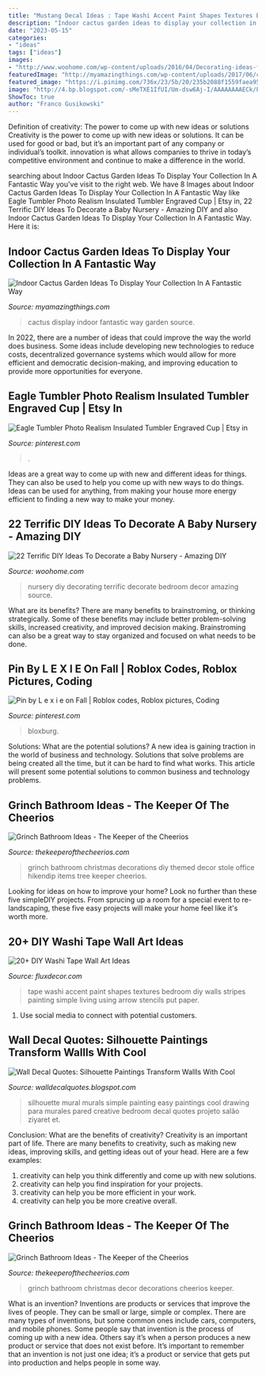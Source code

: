 ```yaml
---
title: "Mustang Decal Ideas : Tape Washi Accent Paint Shapes Textures Bedroom Diy Walls Stripes Painting Simple Living Using Arrow Stencils Put Paper"
description: "Indoor cactus garden ideas to display your collection in a fantastic way"
date: "2023-05-15"
categories:
- "ideas"
tags: ["ideas"]
images:
- "http://www.woohome.com/wp-content/uploads/2016/04/Decorating-ideas-for-Nursery-5.jpg"
featuredImage: "http://myamazingthings.com/wp-content/uploads/2017/06/cactus-decor-1.jpg"
featured_image: "https://i.pinimg.com/736x/23/5b/20/235b2088f1559faea958127337ef2d29.jpg"
image: "http://4.bp.blogspot.com/-sMeTXE1IfUI/Um-dsw6Aj-I/AAAAAAAAECk/PFuzivWzP4c/s640/Silhouette-painitning.jpg"
ShowToc: true
author: "Franco Gusikowski"
---
```



Definition of creativity: The power to come up with new ideas or solutions
Creativity is the power to come up with new ideas or solutions. It can be used for good or bad, but it’s an important part of any company or individual’s toolkit. innovation is what allows companies to thrive in today’s competitive environment and continue to make a difference in the world.

	

		
searching about Indoor Cactus Garden Ideas To Display Your Collection In A Fantastic Way you've visit to the right web. We have 8 Images about Indoor Cactus Garden Ideas To Display Your Collection In A Fantastic Way like Eagle Tumbler Photo Realism Insulated Tumbler Engraved Cup | Etsy in, 22 Terrific DIY Ideas To Decorate a Baby Nursery - Amazing DIY and also Indoor Cactus Garden Ideas To Display Your Collection In A Fantastic Way. Here it is:
		
    
## Indoor Cactus Garden Ideas To Display Your Collection In A Fantastic Way

<img loading=lazy src="http://myamazingthings.com/wp-content/uploads/2017/06/cactus-decor-1.jpg" onerror="this.onerror=null;this.src='https://tse1.mm.bing.net/th?id=OIP.Gzw7CQK5huHVO3qx4mJQxQHaLG&amp;pid=15.1';" alt="Indoor Cactus Garden Ideas To Display Your Collection In A Fantastic Way">

_Source: myamazingthings.com_

>cactus display indoor fantastic way garden source. 

	

In 2022, there are a number of ideas that could improve the way the world does business. Some ideas include developing new technologies to reduce costs, decentralized governance systems which would allow for more efficient and democratic decision-making, and improving education to provide more opportunities for everyone.

    
## Eagle Tumbler Photo Realism Insulated Tumbler Engraved Cup | Etsy In

<img loading=lazy src="https://i.pinimg.com/736x/87/ff/71/87ff7130c491992cf9169ee2be34932d.jpg" onerror="this.onerror=null;this.src='https://tse1.mm.bing.net/th?id=OIP.KovZAxyJKo3e6tj99LuYeAHaJ4&amp;pid=15.1';" alt="Eagle Tumbler Photo Realism Insulated Tumbler Engraved Cup | Etsy in">

_Source: pinterest.com_

>. 

	

Ideas are a great way to come up with new and different ideas for things. They can also be used to help you come up with new ways to do things. Ideas can be used for anything, from making your house more energy efficient to finding a new way to make your money.

    
## 22 Terrific DIY Ideas To Decorate A Baby Nursery - Amazing DIY

<img loading=lazy src="http://www.woohome.com/wp-content/uploads/2016/04/Decorating-ideas-for-Nursery-5.jpg" onerror="this.onerror=null;this.src='https://tse1.mm.bing.net/th?id=OIP.QCaUoTkUTZYXT_OWc1RBXAHaLH&amp;pid=15.1';" alt="22 Terrific DIY Ideas To Decorate a Baby Nursery - Amazing DIY">

_Source: woohome.com_

>nursery diy decorating terrific decorate bedroom decor amazing source. 

	

What are its benefits?
There are many benefits to brainstroming, or thinking strategically. Some of these benefits may include better problem-solving skills, increased creativity, and improved decision making. Brainstroming can also be a great way to stay organized and focused on what needs to be done.

    
## Pin By L E X I E On Fall | Roblox Codes, Roblox Pictures, Coding

<img loading=lazy src="https://i.pinimg.com/736x/23/5b/20/235b2088f1559faea958127337ef2d29.jpg" onerror="this.onerror=null;this.src='https://tse3.mm.bing.net/th?id=OIP.DnhzYsi5ts4Tdb5hYBkclgHaQA&amp;pid=15.1';" alt="Pin by L e x i e on Fall | Roblox codes, Roblox pictures, Coding">

_Source: pinterest.com_

>bloxburg. 

	

Solutions: What are the potential solutions?
A new idea is gaining traction in the world of business and technology. Solutions that solve problems are being created all the time, but it can be hard to find what works. This article will present some potential solutions to common business and technology problems.

    
## Grinch Bathroom Ideas - The Keeper Of The Cheerios

<img loading=lazy src="https://www.thekeeperofthecheerios.com/wp-content/uploads/2018/11/grinch-bathroom-6.jpg" onerror="this.onerror=null;this.src='https://tse4.mm.bing.net/th?id=OIP.X4XGXsf3VhW5xHI_W6K8bgHaJ4&amp;pid=15.1';" alt="Grinch Bathroom Ideas - The Keeper of the Cheerios">

_Source: thekeeperofthecheerios.com_

>grinch bathroom christmas decorations diy themed decor stole office hikendip items tree keeper cheerios. 

	

Looking for ideas on how to improve your home? Look no further than these five simpleDIY projects. From sprucing up a room for a special event to re-landscaping, these five easy projects will make your home feel like it's worth more.

    
## 20+ DIY Washi Tape Wall Art Ideas

<img loading=lazy src="http://fluxdecor.com/wp-content/uploads/2016/09/washi-tape-wall-art/14-washi-tape-wall-art.jpg" onerror="this.onerror=null;this.src='https://tse4.mm.bing.net/th?id=OIP.hh42mkMbV2S2yX9iChDt8gHaJ4&amp;pid=15.1';" alt="20+ DIY Washi Tape Wall Art Ideas">

_Source: fluxdecor.com_

>tape washi accent paint shapes textures bedroom diy walls stripes painting simple living using arrow stencils put paper. 

	

1. Use social media to connect with potential customers.

    
## Wall Decal Quotes: Silhouette Paintings Transform Wallls With Cool

<img loading=lazy src="http://4.bp.blogspot.com/-sMeTXE1IfUI/Um-dsw6Aj-I/AAAAAAAAECk/PFuzivWzP4c/s640/Silhouette-painitning.jpg" onerror="this.onerror=null;this.src='https://tse2.mm.bing.net/th?id=OIP.OffD6IpMb5Mv2dBZVB8TYAHaFj&amp;pid=15.1';" alt="Wall Decal Quotes: Silhouette Paintings Transform Wallls With Cool">

_Source: walldecalquotes.blogspot.com_

>silhouette mural murals simple painting easy paintings cool drawing para murales pared creative bedroom decal quotes projeto salão ziyaret et. 

	

Conclusion: What are the benefits of creativity?
Creativity is an important part of life. There are many benefits to creativity, such as making new ideas, improving skills, and getting ideas out of your head. Here are a few examples: 
1. creativity can help you think differently and come up with new solutions.
2. creativity can help you find inspiration for your projects.
3. creativity can help you be more efficient in your work.
4. creativity can help you be more creative overall.

    
## Grinch Bathroom Ideas - The Keeper Of The Cheerios

<img loading=lazy src="https://www.thekeeperofthecheerios.com/wp-content/uploads/2018/11/grinch-bathroom-4.jpg" onerror="this.onerror=null;this.src='https://tse2.mm.bing.net/th?id=OIP.Gx17is4VErC2HTpxS6GoMAHaJ4&amp;pid=15.1';" alt="Grinch Bathroom Ideas - The Keeper of the Cheerios">

_Source: thekeeperofthecheerios.com_

>grinch bathroom christmas decor decorations cheerios keeper. 

	

What is an invention?
Inventions are products or services that improve the lives of people. They can be small or large, simple or complex. There are many types of inventions, but some common ones include cars, computers, and mobile phones. Some people say that invention is the process of coming up with a new idea. Others say it’s when a person produces a new product or service that does not exist before. It’s important to remember that an invention is not just one idea; it’s a product or service that gets put into production and helps people in some way.

